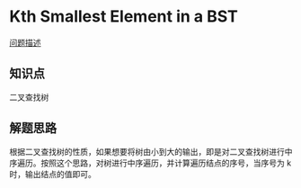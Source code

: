 # Kth Smallest Element in a BST

[问题描述](https://leetcode.com/problems/kth-smallest-element-in-a-bst/)

## 知识点

二叉查找树

## 解题思路

根据二叉查找树的性质，如果想要将树由小到大的输出，即是对二叉查找树进行中序遍历。按照这个思路，对树进行中序遍历，并计算遍历结点的序号，当序号为 k 时，输出结点的值即可。
